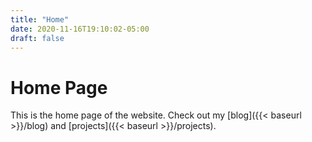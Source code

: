 ```yaml
---
title: "Home"
date: 2020-11-16T19:10:02-05:00
draft: false 
---
```


# Home Page

This is the home page of the website. Check out my [blog]({{< baseurl >}}/blog) and [projects]({{< baseurl >}}/projects).

